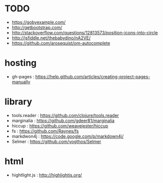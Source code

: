 # TODO
* https://gobyexample.com/
* http://getbootstrap.com/
* http://stackoverflow.com/questions/12813573/position-icons-into-circle
* http://jsfiddle.net/thebabydino/nA2VE/
* https://github.com/arosequist/om-autocomplete


# hosting
* gh-pages : https://help.github.com/articles/creating-project-pages-manually


# library
* tools.reader : https://github.com/clojure/tools.reader
* marginalia : https://github.com/gdeer81/marginalia
* hiccup : https://github.com/weavejester/hiccup
* fs : https://github.com/Raynes/fs
* markdwon4j : https://code.google.com/p/markdown4j/
* Selmer : https://github.com/yogthos/Selmer


# html
* hightlight.js : http://highlightjs.org/
